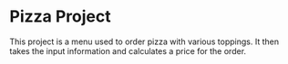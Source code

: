 # Pizza Project
 This project is a menu used to order pizza with various toppings.
It then takes the input information and calculates a price for the order.
